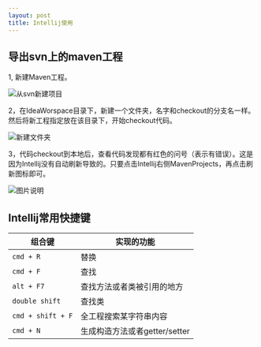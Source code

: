 ```yaml
---
layout: post
title: Intellij使用
---
```


## 导出svn上的maven工程

1, 新建Maven工程。

![从svn新建项目]({{site.imgurl}}/QQ20150720-1.png)

2，在IdeaWorspace目录下，新建一个文件夹，名字和checkout的分支名一样。然后将新工程指定放在该目录下，开始checkout代码。

![新建文件夹]({{site.imgurl}}/QQ20150720-2.png)

3，代码checkout到本地后，查看代码发现都有红色的问号（表示有错误）。这是因为Intellij没有自动刷新导致的。只要点击Intellij右侧MavenProjects，再点击刷新图标即可。

![图片说明]({{site.imgurl}}/QQ20150707-1@2x.png)


## Intellij常用快捷键

组合键  | 实现的功能
------------- | -------------
```cmd + R```  | 替换
```cmd + F```  | 查找
```alt + F7```  | 查找方法或者类被引用的地方
```double shift```  | 查找类
```cmd + shift + F```  | 全工程搜索某字符串内容
```cmd + N```  | 生成构造方法或者getter/setter

